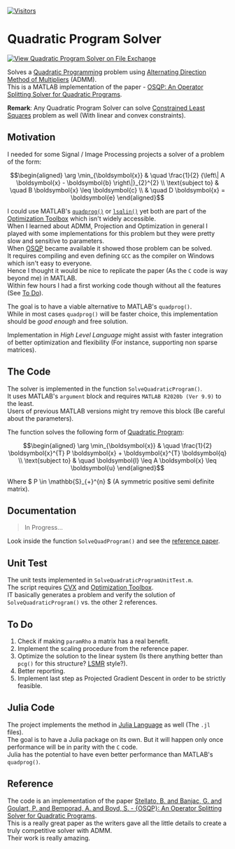 [![Visitors](https://hits.seeyoufarm.com/api/count/incr/badge.svg?url=https%3A%2F%2Fgithub.com%2FRoyiAvital%2FStackExchangeCodes&count_bg=%2379C83D&title_bg=%23555555&icon=&icon_color=%23E7E7E7&title=Visitors+%28Daily+%2F+Total%29&edge_flat=false)](https://github.com/RoyiAvital/QuadraticProgramSolver)

# Quadratic Program Solver
[![View Quadratic Program Solver on File Exchange](https://www.mathworks.com/matlabcentral/images/matlab-file-exchange.svg)](https://www.mathworks.com/matlabcentral/fileexchange/97899)

Solves a [Quadratic Programming][001] problem using [Alternating Direction Method of Multipliers](https://en.wikipedia.org/wiki/Augmented_Lagrangian_method) (ADMM).  
This is a MATLAB implementation of the paper - [OSQP: An Operator Splitting Solver for Quadratic Programs][002].

**Remark**: Any Quadratic Program Solver can solve [Constrained Least Squares](https://en.wikipedia.org/wiki/Constrained_least_squares) problem as well (With linear and convex constraints).

## Motivation

I needed for some Signal / Image Processing projects a solver of a problem of the form:

$$\begin{aligned}
\arg \min_{\boldsymbol{x}} & \quad \frac{1}{2} {\left\| A \boldsymbol{x} - \boldsymbol{b} \right\|}_{2}^{2} \\
\text{subject to} & \quad B \boldsymbol{x} \leq \boldsymbol{c} \\
& \quad D \boldsymbol{x} = \boldsymbol{e}
\end{aligned}$$

I could use MATLAB's [`quadprog()`](https://www.mathworks.com/help/optim/ug/quadprog.html) or [`lsqlin()`](https://www.mathworks.com/help/optim/ug/lsqlin.html) yet both are part of the [Optimization Toolbox][003] which isn't widely accessible.  
When I learned about ADMM, Projection and Optimization in general I played with some implementations for this problem but they were pretty slow and sensitive to parameters.  
When [OSQP](https://osqp.org/) became available it showed those problem can be solved.  
It requires compiling and even defining `GCC` as the compiler on Windows which isn't easy to everyone.  
Hence I thought it would be nice to replicate the paper (As the `C` code is way beyond me) in MATLAB.  
Within few hours I had a first working code though without all the features (See [To Do](#to-do)).  

The goal is to have a viable alternative to MATLAB's `quadprog()`.  
While in most cases `quadprog()` will be faster choice, this implementation should be _good enough_ and free solution.

Implementation in _High Level Language_ might assist with faster integration of better optimization and flexibility (For instance, supporting non sparse matrices).

## The Code  

The solver is implemented in the function `SolveQuadraticProgram()`.  
It uses MATLAB's `argument` block and requires `MATLAB R2020b (Ver 9.9)` to the least.  
Users of previous MATLAB versions might try remove this block (Be careful about the parameters).

The function solves the following form of [Quadratic Program][001]:

$$\begin{aligned}
\arg \min_{\boldsymbol{x}} & \quad \frac{1}{2} \boldsymbol{x}^{T} P \boldsymbol{x} + \boldsymbol{x}^{T} \boldsymbol{q} \\
\text{subject to} & \quad \boldsymbol{l} \leq A \boldsymbol{x} \leq \boldsymbol{u}
\end{aligned}$$

Where $ P \in \mathbb{S}_{+}^{n} $ (A symmetric positive semi definite matrix).  

## Documentation

> In Progress...

Look inside the function `SolveQuadProgram()` and see the [reference paper][002].

## Unit Test

The unit tests implemented in `SolveQuadraticProgramUnitTest.m`.  
The script requires [CVX](http://cvxr.com/) and [Optimization Toolbox][003].  
IT basically generates a problem and verify the solution of `SolveQuadraticProgram()` vs. the other 2 references.

## To Do

1.	Check if making `paramRho` a matrix has a real benefit.
2.	Implement the scaling procedure from the reference paper.
3.	Optimize the solution to the linear system (Is there anything better than `pcg()` for this structure? [LSMR](https://web.stanford.edu/group/SOL/software/lsmr/) style?).
4.	Better reporting.
5.	Implement last step as Projected Gradient Descent in order to be strictly feasible.

## Julia Code

The project implements the method in [Julia Language](https://julialang.org/) as well (The `.jl` files).  
The goal is to have a Julia package on its own. But it will happen only once performance will be in parity with the `C` code.  
Julia has the potential to have even better performance than MATLAB's `quadprog()`.

## Reference

The code is an implementation of the paper [Stellato, B. and Banjac, G. and Goulart, P. and Bemporad, A. and Boyd, S. - {OSQP}: An Operator Splitting Solver for Quadratic Programs][002].  
This is a really great paper as the writers gave all the little details to create a truly competitive solver with ADMM.  
Their work is really amazing.


  [001]: https://en.wikipedia.org/wiki/Quadratic_programming
  [002]: https://arxiv.org/abs/1711.08013
  [003]: https://www.mathworks.com/products/optimization.html